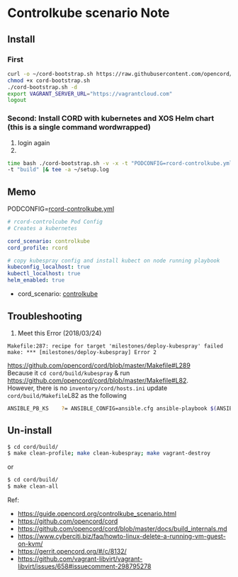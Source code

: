 # Controlkube scenario Note

## Install
### First
```sh
curl -o ~/cord-bootstrap.sh https://raw.githubusercontent.com/opencord/cord/cord-5.0/scripts/cord-bootstrap.sh
chmod +x cord-bootstrap.sh
./cord-bootstrap.sh -d
export VAGRANT_SERVER_URL="https://vagrantcloud.com"
logout
```

### Second: Install CORD with kubernetes and XOS Helm chart (this is a single command wordwrapped)
1. login again
2. 
```sh
time bash ./cord-bootstrap.sh -v -x -t "PODCONFIG=rcord-controlkube.yml config" \
-t "build" |& tee -a ~/setup.log
```

## Memo
PODCONFIG=[rcord-controlkube.yml](https://github.com/opencord/cord/blob/master/podconfig/rcord-controlkube.yml)
```yaml
# rcord-controlcube Pod Config
# Creates a kubernetes

cord_scenario: controlkube
cord_profile: rcord

# copy kubespray config and install kubect on node running playbook
kubeconfig_localhost: true
kubectl_localhost: true
helm_enabled: true
```
- cord_scenario: [controlkube](https://github.com/opencord/cord/tree/master/scenarios/controlkube)

## Troubleshooting
1. Meet this Error (2018/03/24)
```
Makefile:287: recipe for target 'milestones/deploy-kubespray' failed
make: *** [milestones/deploy-kubespray] Error 2
```
https://github.com/opencord/cord/blob/master/Makefile#L289  
Because it `cd cord/build/kubespray` & run https://github.com/opencord/cord/blob/master/Makefile#L82.  
However, there is no `inventory/cord/hosts.ini`  update `cord/build/Makefile`L82 as the following
```sh
ANSIBLE_PB_KS    ?= ANSIBLE_CONFIG=ansible.cfg ansible-playbook $(ANSIBLE_ARGS) -b -i inventory/inventory.cord --extra-vars @../$(MASTER_CONFIG)
```


## Un-install
```sh
$ cd cord/build/
$ make clean-profile; make clean-kubespray; make vagrant-destroy
```
or 
```sh
$ cd cord/build/
$ make clean-all
```
Ref:  
- https://guide.opencord.org/controlkube_scenario.html
- https://github.com/opencord/cord
- https://github.com/opencord/cord/blob/master/docs/build_internals.md
- https://www.cyberciti.biz/faq/howto-linux-delete-a-running-vm-guest-on-kvm/  
- https://gerrit.opencord.org/#/c/8132/  
- https://github.com/vagrant-libvirt/vagrant-libvirt/issues/658#issuecomment-298795278  
